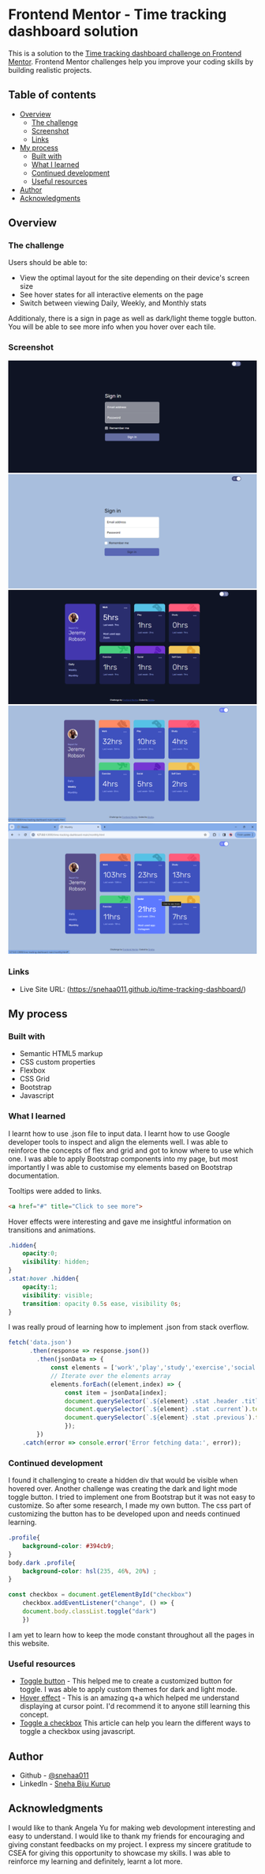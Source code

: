 # Frontend Mentor - Time tracking dashboard solution

This is a solution to the [Time tracking dashboard challenge on Frontend Mentor](https://www.frontendmentor.io/challenges/time-tracking-dashboard-UIQ7167Jw). Frontend Mentor challenges help you improve your coding skills by building realistic projects. 

## Table of contents

- [Overview](#overview)
  - [The challenge](#the-challenge)
  - [Screenshot](#screenshot)
  - [Links](#links)
- [My process](#my-process)
  - [Built with](#built-with)
  - [What I learned](#what-i-learned)
  - [Continued development](#continued-development)
  - [Useful resources](#useful-resources)
- [Author](#author)
- [Acknowledgments](#acknowledgments)

## Overview

### The challenge

Users should be able to:

- View the optimal layout for the site depending on their device's screen size
- See hover states for all interactive elements on the page
- Switch between viewing Daily, Weekly, and Monthly stats

Additionaly, there is a sign in page as well as dark/light theme toggle button. You will be able to see more info when you hover over each tile.

### Screenshot

![Sign-in page- Dark mode](./images/screenshot1.png)
![Sign-in page -Light mode](./images/screenshot2.png)
![Tile hover](./images/screenshot3.png)
![Main page-Light mode](./images/screenshot4.png)
![Main page-Dark mode](./images/screenshot5.png)

### Links

- Live Site URL: (https://snehaa011.github.io/time-tracking-dashboard/)

## My process

### Built with

- Semantic HTML5 markup
- CSS custom properties
- Flexbox
- CSS Grid
- Bootstrap
- Javascript

### What I learned

I learnt how to use .json file to input data. I learnt how to use Google developer tools to inspect and align the elements well. I was able to reinforce the concepts of flex and grid and got to know where to use which one. I was able to apply Bootstrap components into my page, but most importantly I was able to customise my elements based on Bootstrap documentation.


Tooltips were added to links.
```html
<a href="#" title="Click to see more">
```

Hover effects were interesting and gave me insightful information on transitions and animations.
```css
.hidden{
    opacity:0;
    visibility: hidden;
}
.stat:hover .hidden{
    opacity:1;
    visibility: visible;
    transition: opacity 0.5s ease, visibility 0s;
}
```
I was really proud of learning how to implement .json from stack overflow.
```js
fetch('data.json')
      .then(response => response.json())
        .then(jsonData => {
            const elements = ['work','play','study','exercise','social','self-care'];
            // Iterate over the elements array
            elements.forEach((element,index) => {
                const item = jsonData[index];
                document.querySelector(`.${element} .stat .header .title`).textContent = item.title;
                document.querySelector(`.${element} .stat .current`).textContent = `${item.timeframes.weekly.current}hrs`;
                document.querySelector(`.${element} .stat .previous`).textContent = `Last week- ${item.timeframes.weekly.previous}hrs`;
                });
        })
    .catch(error => console.error('Error fetching data:', error));  
```

### Continued development

I found it challenging to create a hidden div that would be visible when hovered over. Another challenge was creating the dark and light mode toggle button. I tried to implement one from Bootstrap but it was not easy to customize. So after some research, I made my own button. The css part of customizing the button has to be developed upon and needs continued learning.

```css
.profile{
    background-color: #394cb9;
}
body.dark .profile{
    background-color: hsl(235, 46%, 20%) ;
}
```
```js
const checkbox = document.getElementById("checkbox")
    checkbox.addEventListener("change", () => {
    document.body.classList.toggle("dark")
    }) 
```
I am yet to learn how to keep the mode constant throughout all the pages in this website.

### Useful resources

- [Toggle button](https://codepen.io/Umer_Farooq/pen/eYJgKGN) - This helped me to create a customized button for toggle. I was able to apply custom themes for dark and light mode.
- [Hover effect](https://stackoverflow.com/questions/64515232/display-an-image-at-cursor-position-when-hovering-over-a-link) - This is an amazing q+a which helped me understand displaying at cursor point. I'd recommend it to anyone still learning this concept.
- [Toggle a checkbox](https://www.designcise.com/web/tutorial/how-to-toggle-a-checkbox-using-javascript) This article can help you learn the different ways to toggle a checkbox using javascript.

## Author

- Github - [@snehaa011](https://github.com/snehaa011)
- LinkedIn - [Sneha Biju Kurup](https://www.linkedin.com/in/sneha-biju-kurup-994a0b291/)

## Acknowledgments

I would like to thank Angela Yu for making web devolopment interesting and easy to understand. I would like to thank my friends for encouraging and giving constant feedbacks on my project. I express my sincere gratitude to CSEA for giving this opportunity to showcase my skills. I was able to reinforce my learning and definitely, learnt a lot more.

